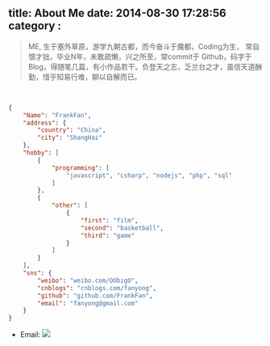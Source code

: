 title: About Me
date: 2014-08-30 17:28:56
category : 
---


> ME, 生于塞外草原，游学九朝古都，而今奋斗于魔都，Coding为生， 常自恨才拙，毕业N年，未敢疏懒，兴之所至，常commit于 Github，码字于Blog，得随笔几篇，有小作品若干。负登天之志，乏兰台之才，虽信天道酬勤，惜乎知易行难，聊以自解而已。

<br />

```json
{
    "Name": "FrankFan",
    "address": {
        "country": "China",
        "city": "ShangHai"
    },
    "hobby": [
        {            
            "programming": [
                "javascript", "csharp", "nodejs", "php", "sql"
            ]
        },
        {
            "other": [
                {
                    "first": "film",
                    "second": "basketball",
                    "third": "game"
                }
            ]
        }
    ],
    "sns": {
        "weibo": "weibo.com/OObigO",
        "cnblogs": "cnblogs.com/fanyong",
        "github": "github.com/FrankFan",
        "email": "fanyong@gmail.com"
    }
}
```


+ Email: ![](http://images.cnitblog.com/blog/282019/201408/301733080016875)